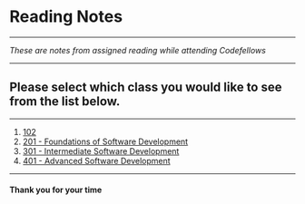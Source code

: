 # Reading Notes

***

*These are notes from assigned reading while attending Codefellows*

***

## Please select which class you would like to see from the list below. 

***

1. [102](https://christopherhamersly.github.io/learning-journal/)
1. [201 - Foundations of Software Development](https://christopherhamersly.github.io/reading-notes/201)
1. [301 - Intermediate Software Development](https://christopherhamersly.github.io/reading-notes/301)
1. [401 - Advanced Software Development](http://christopherhamersly.github.io/reading-notes/401)

*** 

#### Thank you for your time
